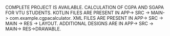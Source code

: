 COMPLETE PROJECT IS AVAILABLE.
CALCULATION OF CGPA AND SGAPA FOR VTU STUDENTS.
KOTLIN FILES ARE PRESENT IN APP-> SRC -> MAIN-> com.example.cgpacalculator.
XML FILES ARE PRESENT IN APP-> SRC -> MAIN -> RES -> LAYOUT.
ADDITIONAL DESIGNS ARE IN APP-> SRC -> MAIN-> RES->DRAWABLE.
